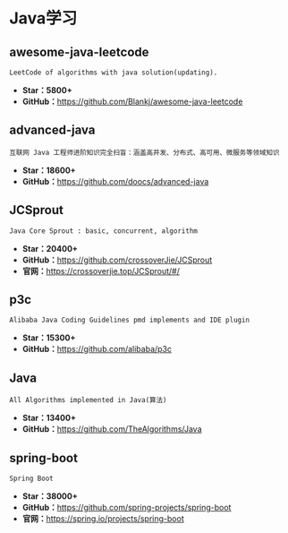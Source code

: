 <!--
 * @Description: 
 * @Author: twp
 * @LastEditors: twp
 * @Date: 2019-05-04 14:55:45
 * @LastEditTime: 2019-05-19 01:06:30
 -->
# Java学习

## awesome-java-leetcode

    LeetCode of algorithms with java solution(updating).

* **Star：5800+**
* **GitHub：**<https://github.com/Blankj/awesome-java-leetcode>

## advanced-java

    互联网 Java 工程师进阶知识完全扫盲：涵盖高并发、分布式、高可用、微服务等领域知识

* **Star：18600+**
* **GitHub：**<https://github.com/doocs/advanced-java>

## JCSprout

    Java Core Sprout : basic, concurrent, algorithm

* **Star：20400+**
* **GitHub：**<https://github.com/crossoverJie/JCSprout>
* **官网：**<https://crossoverjie.top/JCSprout/#/>

## p3c

    Alibaba Java Coding Guidelines pmd implements and IDE plugin

* **Star：15300+**
* **GitHub：**<https://github.com/alibaba/p3c>

## Java

    All Algorithms implemented in Java(算法)

* **Star：13400+**
* **GitHub：**<https://github.com/TheAlgorithms/Java>

## spring-boot

    Spring Boot

* **Star：38000+**
* **GitHub：**<https://github.com/spring-projects/spring-boot>
* **官网：**<https://spring.io/projects/spring-boot>